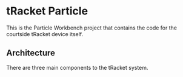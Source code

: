 # tRacket Particle

This is the Particle Workbench project that contains the code for the courtside tRacket device itself. 



## Architecture

There are three main components to the tRacket system.  
